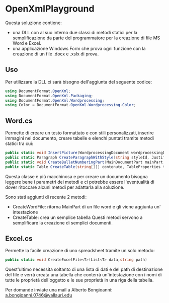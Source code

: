 # OpenXmlPlayground

Questa soluzione contiene:
- una DLL con al suo interno due classi di metodi statici per la semplificazione da parte del programmatore per la creazione di file MS Word e Excel.
- una applicazione Windows Form che prova ogni funzione con la creazione di un file .docx e .xslx di prova.

## Uso
Per utilizzare la DLL ci sarà bisogno dell'aggiunta del seguente codice:
```c#
using DocumentFormat.OpenXml;
using DocumentFormat.OpenXml.Packaging;
using DocumentFormat.OpenXml.Wordprocessing;
using Color = DocumentFormat.OpenXml.Wordprocessing.Color;
```

## Word.cs
Permette di creare un testo formattato e con stili personalizzati, inserire immagini nel documento, creare tabelle e elenchi puntati tramite metodi statici tra cui:
```c#
public static void InsertPicture(WordprocessingDocument wordprocessingDocument, string fileName);
public static Paragraph CreateParagraphWithStyle(string styleId, JustificationValues justification);
public static void CreateBulletNumberingPart(MainDocumentPart mainPart, string bulletChar = "-");
public static Table CreateTable(string[][] contenuto, TableProperties tableProperties);
```
Questa classe è più macchinosa e per creare un documento bisogna leggere bene i parametri dei metodi e ci potrebbe essere l'eventualità di dover ritoccare alcuni metodi per adattarla alla soluzione.

Sono stati aggiunti di recente 2 metodi:
- CreateWordFile: ritorna MainPart di un file word e gli viene aggiunta un' intestazione
- CreateTable: crea un semplice tabella
Questi metodi servono a semplificare la creazione di semplici documenti. 


## Excel.cs
Permette la facile creazione di uno spreadsheet tramite un solo metodo:
```c#
public static void CreateExcelFile<T>(List<T> data,string path)
```
Quest'ultimo necessita soltanto di una lista di dati e del path di destinazione del file e verrà creata una tabella che conterrà un'intestazione con i nomi di tutte le proprietà dell'oggetto e le sue proprietà in una riga della tabella.


Per domande inviate una mail a Alberto Bongioanni: a.bongioanni.0746@vallauri.edu
